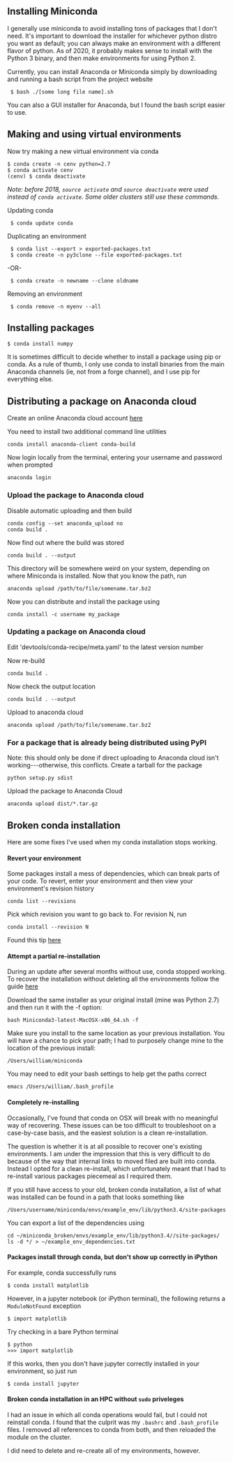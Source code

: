  ## Installing Miniconda

I generally use miniconda to avoid installing tons of packages that I don't need. It's important to download the installer for whichever python distro you want as default; you can always make an environment with a different flavor of python. As of 2020, it probably makes sense to install with the Python 3 binary, and then make environments for using Python 2. 

Currently, you can install Anaconda or Miniconda simply by downloading and running a bash script from the project website


	 $ bash ./[some long file name].sh


You can also a GUI installer for Anaconda, but I found the bash script easier to use.

## Making and using virtual environments

Now try making a new virtual environment via conda

	$ conda create -n cenv python=2.7
	$ conda activate cenv
	(cenv) $ conda deactivate

*Note: before 2018, `source activate` and `source deactivate` were used instead of `conda activate`. Some older clusters still use these commands.*

Updating conda

	 $ conda update conda

Duplicating an environment

	 $ conda list --export > exported-packages.txt
	 $ conda create -n py3clone --file exported-packages.txt

-OR-

	 $ conda create -n newname --clone oldname

Removing an environment

	 $ conda remove -n myenv --all

## Installing packages
	
	$ conda install numpy

It is sometimes difficult to decide whether to install a package using pip or conda. As a rule of thumb, I only use conda to install binaries from the main Anaconda channels (ie, not from a forge channel), and I use pip for everything else.

## Distributing a package on Anaconda cloud

Create an online Anaconda cloud account [here](https://anaconda.org/)

You need to install two additional command line utilities

	conda install anaconda-client conda-build

Now login locally from the terminal, entering your username and password when prompted

	anaconda login

### Upload the package to Anaconda cloud

Disable automatic uploading and then build

	conda config --set anaconda_upload no
	conda build .

Now find out where the build was stored

	conda build . --output

This directory will be somewhere weird on your system, depending on where Miniconda is installed. Now that you know the path, run

	anaconda upload /path/to/file/somename.tar.bz2

Now you can distribute and install the package using 

	conda install -c username my_package

### Updating a package on Anaconda cloud

Edit 'devtools/conda-recipe/meta.yaml' to the latest version number

Now re-build

	conda build .

Now check the output location 

	conda build . --output

Upload to anaconda cloud 

	anaconda upload /path/to/file/somename.tar.bz2


### For a package that is already being distributed using PyPI

Note: this should only be done if direct uploading to Anaconda cloud isn't working---otherwise, this conflicts.
Create a tarball for the package

	python setup.py sdist

Upload the package to Anaconda Cloud

	anaconda upload dist/*.tar.gz


## Broken conda installation

Here are some fixes I've used when my conda installation stops working.

#### Revert your environment

Some packages install a mess of dependencies, which can break parts of your code. To revert, enter your environment and then view your environment's revision history

	conda list --revisions

Pick which revision you want to go back to. For revision N, run

	conda install --revision N

Found this tip [here](http://blog.rtwilson.com/conda-revisions-letting-you-rollback-to-a-previous-version-of-your-environment/)

#### Attempt a partial re-installation

During an update after several months without use, conda stopped working. To recover the installation without deleting all the environments follow the guide [here](http://conda.pydata.org/docs/troubleshooting.html)

Download the same installer as your original install (mine was Python 2.7) and then run it with the -f option:

	bash Miniconda3-latest-MacOSX-x86_64.sh -f

Make sure you install to the same location as your previous installation. You will have a chance to pick your path; I had to purposely change mine to the location of the previous install:

	/Users/william/miniconda

You may need to edit your bash settings to help get the paths correct

	emacs /Users/william/.bash_profile

#### Completely re-installing

Occasionally, I've found that conda on OSX will break with no meaningful way of recovering. These issues can be too difficult to troubleshoot on a case-by-case basis, and the easiest solution is a clean re-installation.

The question is whether it is at all possible to recover one's existing environments. I am under the impression that this is very difficult to do because of the way that internal links to moved filed are built into conda. Instead I opted for a clean re-install, which unfortunately meant that I had to re-install various packages piecemeal as I required them.

If you still have access to your old, broken conda installation, a list of what was installed can be found in a path that looks something like

	/Users/username/miniconda/envs/example_env/lib/python3.4/site-packages

You can export a list of the dependencies using

	cd ~/miniconda_broken/envs/example_env/lib/python3.4//site-packages/
	ls -d */ > ~/example_env_dependencies.txt


#### Packages install through conda, but don't show up correctly in iPython

For example, conda successfully runs

	$ conda install matplotlib

However, in a jupyter notebook (or iPython terminal), the following returns a `ModuleNotFound` exception

	$ import matplotlib

Try checking in a bare Python terminal

	$ python
	>>> import matplotlib

If this works, then you don't have jupyter correctly installed in your environment, so just run

	$ conda install jupyter

#### Broken conda installation in an HPC without `sudo` priveleges

I had an issue in which all conda operations would fail, but I could not reinstall conda. I found that the culprit was my `.bashrc` and `.bash_profile` files. I removed all references to conda from both, and then reloaded the module on the cluster. 

I did need to delete and re-create all of my environments, however.
